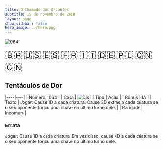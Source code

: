 ```yaml
---
title: O Chamado dos Arcontes
subtitle: 15 de novembro de 2018
layout: page
show_sidebar: false
hero_image: ../hero.png
---
```


![064](https://mastervault-storage-prod.s3.amazonaws.com/media/card_front/pt/341_064_WCMG558RP6QV_pt.png)

<span title="Português" style="font-size: 32px;cursor: pointer;" onclick="javascript:document.querySelector('img[alt=\'064\']').src=document.querySelector('img[alt=\'064\']').src.replace(/card_front\/[^/]+/, 'card_front/pt').replace(/_[^/.0-9]+\.png/, '_pt.png')">🇧🇷</span>
<span title="English" style="font-size: 32px;cursor: pointer;" onclick="javascript:document.querySelector('img[alt=\'064\']').src=document.querySelector('img[alt=\'064\']').src.replace(/card_front\/[^/]+/, 'card_front/en').replace(/_[^/.0-9]+\.png/, '_en.png')">🇺🇸</span>
<span title="Español" style="font-size: 32px;cursor: pointer;" onclick="javascript:document.querySelector('img[alt=\'064\']').src=document.querySelector('img[alt=\'064\']').src.replace(/card_front\/[^/]+/, 'card_front/es').replace(/_[^/.0-9]+\.png/, '_es.png')">🇪🇸</span>
<span title="Français" style="font-size: 32px;cursor: pointer;" onclick="javascript:document.querySelector('img[alt=\'064\']').src=document.querySelector('img[alt=\'064\']').src.replace(/card_front\/[^/]+/, 'card_front/fr').replace(/_[^/.0-9]+\.png/, '_fr.png')">🇫🇷</span>
<span title="Italiano" style="font-size: 32px;cursor: pointer;" onclick="javascript:document.querySelector('img[alt=\'064\']').src=document.querySelector('img[alt=\'064\']').src.replace(/card_front\/[^/]+/, 'card_front/it').replace(/_[^/.0-9]+\.png/, '_it.png')">🇮🇹</span>
<span title="Deutsche" style="font-size: 32px;cursor: pointer;" onclick="javascript:document.querySelector('img[alt=\'064\']').src=document.querySelector('img[alt=\'064\']').src.replace(/card_front\/[^/]+/, 'card_front/de').replace(/_[^/.0-9]+\.png/, '_de.png')">🇩🇪</span>
<span title="Polskie" style="font-size: 32px;cursor: pointer;" onclick="javascript:document.querySelector('img[alt=\'064\']').src=document.querySelector('img[alt=\'064\']').src.replace(/card_front\/[^/]+/, 'card_front/pl').replace(/_[^/.0-9]+\.png/, '_pl.png')">🇵🇱</span>
<span title="简体中文" style="font-size: 32px;cursor: pointer;" onclick="javascript:document.querySelector('img[alt=\'064\']').src=document.querySelector('img[alt=\'064\']').src.replace(/card_front\/[^/]+/, 'card_front/zh-hans').replace(/_[^/.0-9]+\.png/, '_zh-hans.png')">🇨🇳</span>
<span title="繁體中文" style="font-size: 32px;cursor: pointer;" onclick="javascript:document.querySelector('img[alt=\'064\']').src=document.querySelector('img[alt=\'064\']').src.replace(/card_front\/[^/]+/, 'card_front/zh-hant').replace(/_[^/.0-9]+\.png/, '_zh-hant.png')">🇨🇳</span>

## Tentáculos de Dor

|----|----|
| Número | 064 |
| Casa | ![Dis](https://archonarcana.com/images/thumb/e/e8/Dis.png/22px-Dis.png "Dis") |
| Tipo | Ação |
| Bônus | 1A |
| Texto | Jogar: Cause 1D a cada criatura. Cause 3D extras a cada criatura se  o seu oponente forjou uma chave  no último turno dele. |
| Raridade | Incomum |

### Errata

Jogar: Cause 1D a cada criatura. Em vez disso, cause 4D a cada criatura se o seu oponente forjou uma chave no último turno dele.
